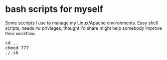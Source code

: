 # bash scripts for myself
Some sccripts I use to manage my Linux/Apache environments. Easy shell scripts, needs rw privleges, thought I'd share might help somebody improve their workflow. 

<pre>
cd .. 
chmod 777
./<enterscriptname>.sh</pre>
